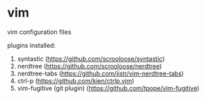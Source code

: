 vim
===

vim configuration files

plugins installed:
1. syntastic (https://github.com/scrooloose/syntastic)
2. nerdtree (https://github.com/scrooloose/nerdtree)
3. nerdtree-tabs (https://github.com/jistr/vim-nerdtree-tabs)
4. ctrl-p (https://github.com/kien/ctrlp.vim)
5. vim-fugitive (git plugin) (https://github.com/tpope/vim-fugitive)
